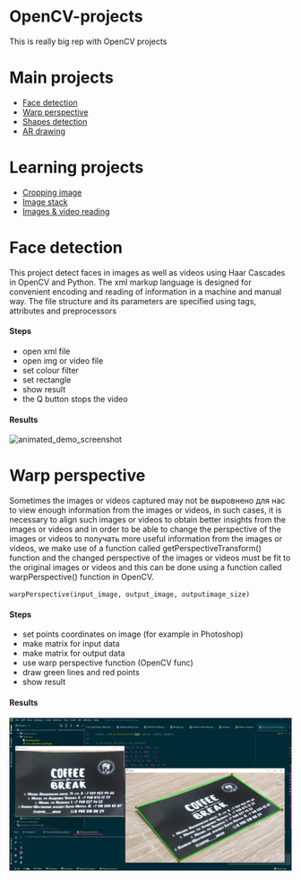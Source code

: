 # OpenCV-projects
This is really big rep with OpenCV projects

# Main projects
* [Face detection](https://github.com/MustafaNatur/OpenCV-projects#Face-detection)
* [Warp perspective](https://github.com/MustafaNatur/OpenCV-projects#Warp-perspective)
* [Shapes detection](https://github.com/MustafaNatur/OpenCV-projects#Shapes-detection)
* [AR drawing](https://github.com/MustafaNatur/OpenCV-projects#AR-drawing)

# Learning projects
* [Cropping image](https://github.com/MustafaNatur/OpenCV-projects#Cropping-image)
* [Image stack](https://github.com/MustafaNatur/OpenCV-projects#Image-stack)
* [Images & video reading](https://github.com/MustafaNatur/OpenCV-projects#Images-&-video-reading)

# Face detection

This project detect faces in images as well as videos using Haar Cascades in OpenCV and Python.
The xml markup language is designed for convenient encoding and reading of information in a machine and manual way. The file structure and its parameters are specified using tags, attributes and preprocessors

#### Steps

* open xml file
* open img or video file
* set colour filter
* set rectangle
* show result
* the Q button stops the video

#### Results

![animated_demo_screenshot](/Materials/Face_detection_video.gif)

# Warp perspective

Sometimes the images or videos captured may not be выровнено для нас to view enough information from the images or videos, in such cases, it is necessary to align such images or videos to obtain better insights from the images or videos and in order to be able to change the perspective of the images or videos to получать more useful information from the images or videos, we make use of a function called getPerspectiveTransform() function and the changed perspective of the images or videos must be fit to the original images or videos and this can be done using a function called warpPerspective() function in OpenCV.

```
warpPerspective(input_image, output_image, outputimage_size)
```
#### Steps

* set points coordinates on image (for example in Photoshop)
* make matrix for input data
* make matrix for output data
* use warp perspective function (OpenCV func)
* draw green lines and red points
* show result

#### Results

![animated_demo_screenshot](/Materials/Warp_perspective.jpg)
